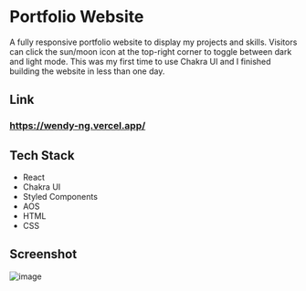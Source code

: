 # Portfolio Website

A fully responsive portfolio website to display my projects and skills. Visitors can click the sun/moon icon at the top-right corner to toggle between dark and light mode. This was my first time to use Chakra UI and I finished building the website in less than one day.

## Link
### https://wendy-ng.vercel.app/

## Tech Stack

- React
- Chakra UI
- Styled Components
- AOS
- HTML
- CSS

## Screenshot
![image](https://user-images.githubusercontent.com/71687298/190548542-9d68ccc2-69b0-442f-b206-aa4f5d872374.png)

